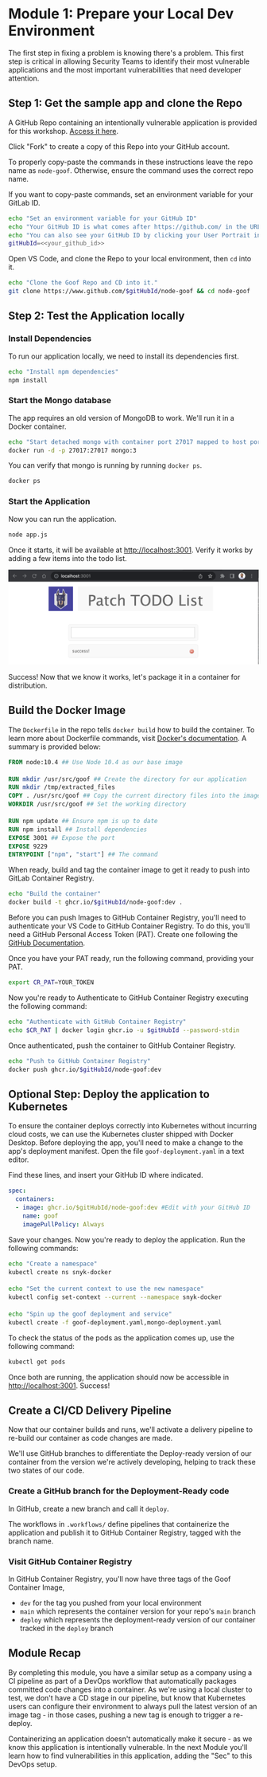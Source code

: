 # Module 1: Prepare your Local Dev Environment

The first step in fixing a problem is knowing there's a problem. This first step is critical in allowing Security Teams to identify their most vulnerable applications and the most important vulnerabilities that need developer attention. 

## Step 1: Get the sample app and clone the Repo

A GitHub Repo containing an intentionally vulnerable application is provided for this workshop. [Access it here](https://github.com/tomgonzo/node-goof/).

Click "Fork" to create a copy of this Repo into your GitHub account. 

To properly copy-paste the commands in these instructions leave the repo name as `node-goof`. Otherwise, ensure the command uses the correct repo name.

If you want to copy-paste commands, set an environment variable for your GitLab ID.

```bash
echo "Set an environment variable for your GitHub ID"
echo "Your GitHub ID is what comes after https://github.com/ in the URL, for example https://github.com/gitHubId"
echo "You can also see your GitHub ID by clicking your User Portrait in the Upper Right corner"
gitHubId=<<your_github_id>>
```

Open VS Code, and clone the Repo to your local environment, then `cd` into it.

```bash
echo "Clone the Goof Repo and CD into it."
git clone https://www.github.com/$gitHubId/node-goof && cd node-goof
```

## Step 2: Test the Application locally

### Install Dependencies

To run our application locally, we need to install its dependencies first.

```bash
echo "Install npm dependencies"
npm install
```

### Start the Mongo database

The app requires an old version of MongoDB to work. We'll run it in a Docker container.

```bash
echo "Start detached mongo with container port 27017 mapped to host port 27017"
docker run -d -p 27017:27017 mongo:3
```

You can verify that mongo is running by running `docker ps`.

```bash
docker ps
```

### Start the Application

Now you can run the application. 

```bash
node app.js
```

Once it starts, it will be available at [http://localhost:3001](http://localhost:3001). Verify it works by adding a few items into the todo list. 

![Running Goof](images/running-goof.png)

Success! Now that we know it works, let's package it in a container for distribution.

## Build the Docker Image

The `Dockerfile` in the repo tells `docker build` how to build the container. To learn more about Dockerfile commands, visit [Docker's documentation](https://docs.docker.com/engine/reference/builder/). A summary is provided below:

```Dockerfile
FROM node:10.4 ## Use Node 10.4 as our base image

RUN mkdir /usr/src/goof ## Create the directory for our application
RUN mkdir /tmp/extracted_files
COPY . /usr/src/goof ## Copy the current directory files into the image
WORKDIR /usr/src/goof ## Set the working directory

RUN npm update ## Ensure npm is up to date
RUN npm install ## Install dependencies
EXPOSE 3001 ## Expose the port
EXPOSE 9229
ENTRYPOINT ["npm", "start"] ## The command 
```

When ready, build and tag the container image to get it ready to push into GitLab Container Registry.

```bash
echo "Build the container"
docker build -t ghcr.io/$gitHubId/node-goof:dev .
```

Before you can push Images to GitHub Container Registry, you'll need to authenticate your VS Code to GitHub Container Registry. To do this, you'll need a GitHub Personal Access Token (PAT). Create one following the [GitHub Documentation](https://docs.github.com/en/packages/working-with-a-github-packages-registry/working-with-the-container-registry#authenticating-with-a-personal-access-token-classic).

Once you have your PAT ready, run the following command, providing your PAT.

```bash
export CR_PAT=YOUR_TOKEN
```

Now you're ready to Authenticate to GitHub Container Registry executing the following command:

```bash
echo "Authenticate with GitHub Container Registry"
echo $CR_PAT | docker login ghcr.io -u $gitHubId --password-stdin
```

Once authenticated, push the container to GitHub Container Registry.

```bash
echo "Push to GitHub Container Registry"
docker push ghcr.io/$gitHubId/node-goof:dev
```

## Optional Step: Deploy the application to Kubernetes

To ensure the container deploys correctly into Kubernetes without incurring cloud costs, we can use the Kubernetes cluster shipped with Docker Desktop. Before deploying the app, you'll need to make a change to the app's deployment manifest. Open the file `goof-deployment.yaml` in a text editor.

Find these lines, and insert your GitHub ID where indicated. 

```yaml
spec:
  containers:
  - image: ghcr.io/$gitHubId/node-goof:dev #Edit with your GitHub ID
    name: goof
    imagePullPolicy: Always
```

Save your changes. Now you're ready to deploy the application. Run the following commands:

```bash
echo "Create a namespace"
kubectl create ns snyk-docker

echo "Set the current context to use the new namespace"
kubectl config set-context --current --namespace snyk-docker

echo "Spin up the goof deployment and service"
kubectl create -f goof-deployment.yaml,mongo-deployment.yaml
```

To check the status of the pods as the application comes up, use the following command:

```bash
kubectl get pods
```

Once both are running, the application should now be accessible in [http://localhost:3001](http://localhost:3001). Success!

## Create a CI/CD Delivery Pipeline

Now that our container builds and runs, we'll activate a delivery pipeline to re-build our container as code changes are made. 

We'll use GitHub branches to differentiate the Deploy-ready version of our container from the version we're actively developing, helping to track these two states of our code. 

### Create a GitHub branch for the Deployment-Ready code

In GitHub, create a new branch and call it `deploy`. 

The workflows in `.workflows/` define pipelines that containerize the application and publish it to GitHub Container Registry, tagged with the branch name.

### Visit GitHub Container Registry

In GitHub Container Registry, you'll now have three tags of the Goof Container Image,
* `dev` for the tag you pushed from your local environment
* `main` which represents the container version for your repo's `main` branch
* `deploy` which represents the deployment-ready version of our container tracked in the `deploy` branch

## Module Recap

By completing this module, you have a similar setup as a company using a CI pipeline as part of a DevOps workflow that automatically packages committed code changes into a container. As we're using a local cluster to test, we don't have a CD stage in our pipeline, but know that Kubernetes users can configure their environment to always pull the latest version of an image tag - in those cases, pushing a new tag is enough to trigger a re-deploy. 

Containerizing an application doesn't automatically make it secure - as we know this application is intentionally vulnerable. In the next Module you'll learn how to find vulnerabilities in this application, adding the "Sec" to this DevOps setup.
